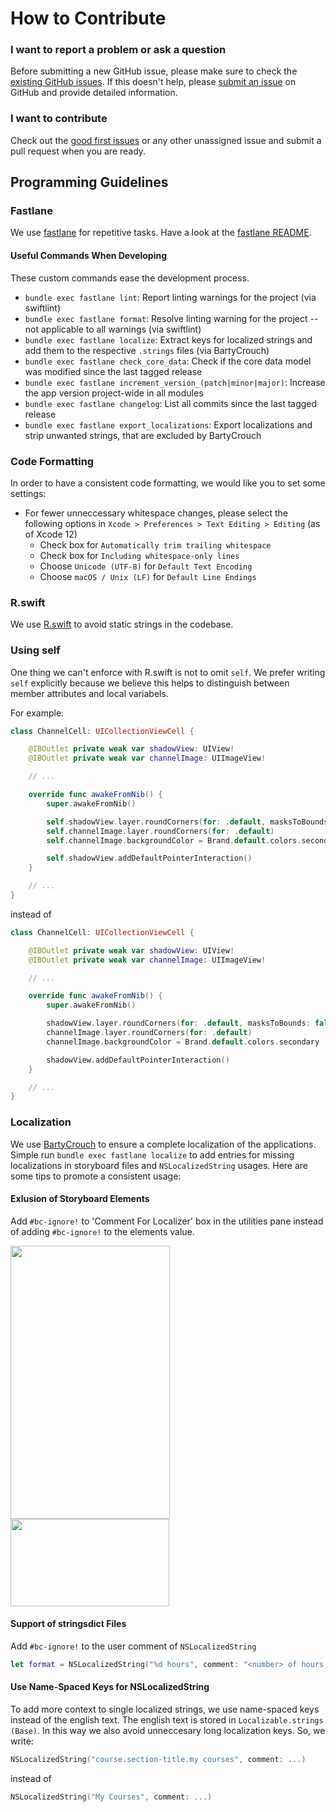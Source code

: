# How to Contribute

### I want to report a problem or ask a question
Before submitting a new GitHub issue, please make sure to check the [existing GitHub issues](https://github.com/openHPI/xikolo-ios/issues). If this doesn't help, please [submit an issue](https://github.com/openHPI/xikolo-ios/issues/new/choose) on GitHub and provide detailed information.

### I want to contribute
Check out the [good first issues](https://github.com/openHPI/xikolo-ios/issues?q=is%3Aopen+is%3Aissue+label%3A%22good+first+issue%22) or any other unassigned issue and submit a pull request when you are ready.

## Programming Guidelines

### Fastlane
We use [fastlane](https://github.com/fastlane/fastlane) for repetitive tasks. Have a look at the [fastlane README](fastlane/README.md).

#### Useful Commands When Developing
These custom commands ease the development process.

- `bundle exec fastlane lint`: Report linting warnings for the project (via swiftlint)
- `bundle exec fastlane format`: Resolve linting warning for the project -- not applicable to all warnings (via swiftlint)
- `bundle exec fastlane localize`: Extract keys for localized strings and add them to the respective `.strings` files (via BartyCrouch)
- `bundle exec fastlane check_core_data`: Check if the core data model was modified since the last tagged release
- `bundle exec fastlane increment_version_(patch|minor|major)`: Increase the app version project-wide in all modules
- `bundle exec fastlane changelog`: List all commits since the last tagged release
- `bundle exec fastlane export_localizations`: Export localizations and strip unwanted strings, that are excluded by BartyCrouch

### Code Formatting
In order to have a consistent code formatting, we would like you to set some settings:
- For fewer unneccessary whitespace changes, please select the following options in `Xcode > Preferences > Text Editing > Editing` (as of Xcode 12)
  - Check box for `Automatically trim trailing whitespace`
  - Check box for `Including whitespace-only lines`
  - Choose `Unicode (UTF-8)` for `Default Text Encoding`
  - Choose `macOS / Unix (LF)` for `Default Line Endings`

### R.swift
We use [R.swift](https://github.com/mac-cain13/R.swift) to avoid static strings in the codebase.

### Using self
One thing we can't enforce with R.swift is not to omit `self`. We prefer writing `self` explicitly because we believe this helps to distinguish between member attributes and local variabels.

For example:

```swift 
class ChannelCell: UICollectionViewCell {

    @IBOutlet private weak var shadowView: UIView!
    @IBOutlet private weak var channelImage: UIImageView!

    // ...

    override func awakeFromNib() {
        super.awakeFromNib()

        self.shadowView.layer.roundCorners(for: .default, masksToBounds: false)
        self.channelImage.layer.roundCorners(for: .default)
        self.channelImage.backgroundColor = Brand.default.colors.secondary

        self.shadowView.addDefaultPointerInteraction()
    }

    // ...
}
```

instead of 

```swift 
class ChannelCell: UICollectionViewCell {

    @IBOutlet private weak var shadowView: UIView!
    @IBOutlet private weak var channelImage: UIImageView!

    // ...

    override func awakeFromNib() {
        super.awakeFromNib()

        shadowView.layer.roundCorners(for: .default, masksToBounds: false)
        channelImage.layer.roundCorners(for: .default)
        channelImage.backgroundColor = Brand.default.colors.secondary

        shadowView.addDefaultPointerInteraction()
    }

    // ...
}
```

### Localization
We use [BartyCrouch](https://github.com/Flinesoft/BartyCrouch) to ensure a complete localization of the applications. Simple run `bundle exec fastlane localize` to add entries for missing localizations in storyboard files and `NSLocalizedString` usages. Here are some tips to promote a consistent usage:

#### Exlusion of Storyboard Elements
Add `#bc-ignore!` to 'Comment For Localizer' box in the utilities pane instead of adding `#bc-ignore!` to the elements value.
<div>
	<img src="https://github.com/Flinesoft/BartyCrouch/blob/main/Images/IB-Comment-Exclusion-Example1.png" width="255px" height="437px">
	<img src="https://github.com/Flinesoft/BartyCrouch/blob/main/Images/IB-Comment-Exclusion-Example2.png" width="254px" height="140px">
</div>

#### Support of stringsdict Files
Add `#bc-ignore!` to the user comment of `NSLocalizedString`
```swift
let format = NSLocalizedString("%d hours", comment: "<number> of hours #bc-ignore!")
```

#### Use Name-Spaced Keys for NSLocalizedString
To add more context to single localized strings, we use name-spaced keys instead of the english text. The english text is stored in `Localizable.strings (Base)`. In this way we also avoid unneccesary long localization keys. So, we write:
```swift
NSLocalizedString("course.section-title.my courses", comment: ...)
```
instead of
```swift
NSLocalizedString("My Courses", comment: ...)
```
